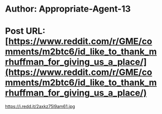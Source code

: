 # Author: Appropriate-Agent-13
# Post URL: [https://www.reddit.com/r/GME/comments/m2btc6/id_like_to_thank_mrhuffman_for_giving_us_a_place/](https://www.reddit.com/r/GME/comments/m2btc6/id_like_to_thank_mrhuffman_for_giving_us_a_place/)


https://i.redd.it/2axkz75l9am61.jpg